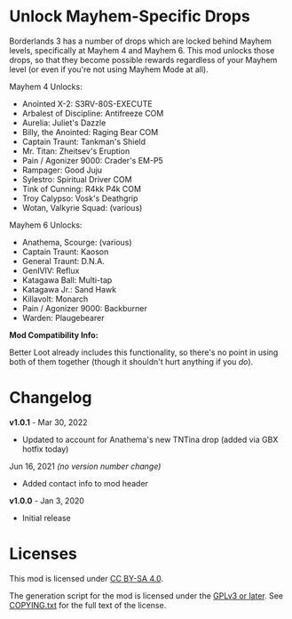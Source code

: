 Unlock Mayhem-Specific Drops
============================

Borderlands 3 has a number of drops which are locked behind Mayhem levels,
specifically at Mayhem 4 and Mayhem 6.  This mod unlocks those drops, so that
they become possible rewards regardless of your Mayhem level (or even if you're
not using Mayhem Mode at all).

Mayhem 4 Unlocks:

* Anointed X-2: S3RV-80S-EXECUTE
* Arbalest of Discipline: Antifreeze COM
* Aurelia: Juliet's Dazzle
* Billy, the Anointed: Raging Bear COM
* Captain Traunt: Tankman's Shield
* Mr. Titan: Zheitsev's Eruption
* Pain / Agonizer 9000: Crader's EM-P5
* Rampager: Good Juju
* Sylestro: Spiritual Driver COM
* Tink of Cunning: R4kk P4k COM
* Troy Calypso: Vosk's Deathgrip
* Wotan, Valkyrie Squad: (various)

Mayhem 6 Unlocks:

* Anathema, Scourge: (various)
* Captain Traunt: Kaoson
* General Traunt: D.N.A.
* GenIVIV: Reflux
* Katagawa Ball: Multi-tap
* Katagawa Jr.: Sand Hawk
* Killavolt: Monarch
* Pain / Agonizer 9000: Backburner
* Warden: Plaugebearer

**Mod Compatibility Info:**

Better Loot already includes this functionality, so there's no point in using
both of them together (though it shouldn't hurt anything if you *do*).

Changelog
=========

**v1.0.1** - Mar 30, 2022
 * Updated to account for Anathema's new TNTina drop (added via GBX hotfix today)

Jun 16, 2021 *(no version number change)*
 * Added contact info to mod header

**v1.0.0** - Jan 3, 2020
 * Initial release
 
Licenses
========

This mod is licensed under [CC BY-SA 4.0](https://creativecommons.org/licenses/by-sa/4.0/).

The generation script for the mod is licensed under the
[GPLv3 or later](https://www.gnu.org/licenses/quick-guide-gplv3.html).
See [COPYING.txt](../../COPYING.txt) for the full text of the license.

